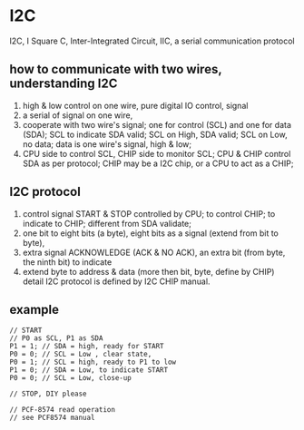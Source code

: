 # I2C
I2C, I Square C,  Inter-Integrated Circuit, IIC, a serial communication protocol

## how to communicate with two wires, understanding I2C
1. high & low control on one wire, pure digital IO control, signal
1. a serial of signal on one wire, 
1. cooperate with two wire's signal; one for control (SCL) and one for data (SDA); SCL to indicate SDA valid; SCL on High, SDA valid; SCL on Low, no data; data is one wire's signal, high & low;
1. CPU side to control SCL, CHIP side to monitor SCL; CPU & CHIP control SDA as per protocol; CHIP may be a I2C chip, or a CPU to act as a CHIP;

## I2C protocol
1. control signal START & STOP controlled by CPU; to control CHIP; to indicate to CHIP; different from SDA validate; 
1. one bit to eight bits (a byte), eight bits as a signal (extend from bit to byte), 
1. extra signal ACKNOWLEDGE (ACK & NO ACK), an extra bit (from byte, the ninth bit) to indicate 
1. extend byte to address & data (more then bit, byte, define by CHIP)
detail I2C protocol is defined by I2C CHIP manual.

## example
```
// START
// P0 as SCL, P1 as SDA
P1 = 1;	// SDA = high, ready for START
P0 = 0; // SCL = Low , clear state, 
P0 = 1; // SCL = high, ready to P1 to low
P1 = 0;	// SDA = Low, to indicate START
P0 = 0; // SCL = Low, close-up
```  

```
// STOP, DIY please
```

```
// PCF-8574 read operation
// see PCF8574 manual
```